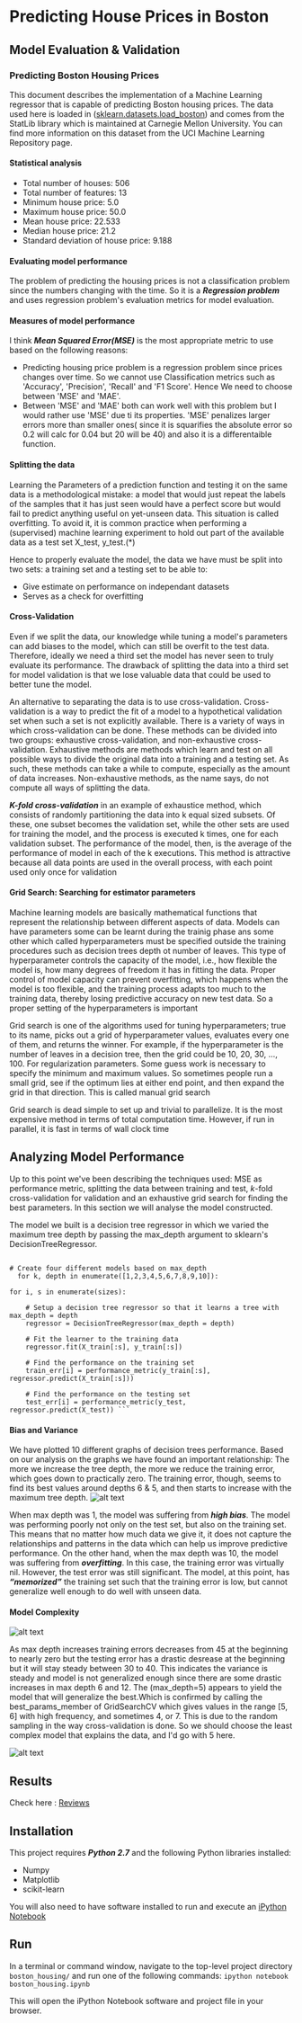 # Predicting House Prices in Boston #
>>
## Model Evaluation & Validation ##
### Predicting Boston Housing Prices ###
This document describes the implementation of a Machine 
Learning regressor that is capable of predicting Boston housing prices. The data used here is loaded 
in ([sklearn.datasets.load_boston](http://scikit-learn.org/stable/modules/generated/sklearn.datasets.load_boston.html#sklearn.datasets.load_boston)) and comes from the StatLib library which is maintained at Carnegie Mellon University. You can find more information on this dataset from the UCI Machine Learning Repository page.

#### Statistical analysis ####
* Total number of houses: 506
* Total number of features: 13
* Minimum house price: 5.0
* Maximum house price: 50.0
* Mean house price: 22.533
* Median house price: 21.2
* Standard deviation of house price: 9.188

#### Evaluating model performance ####

The problem of predicting the housing prices is not a classification problem since the numbers changing with the time.
So it is a ***Regression problem*** and uses regression problem's evaluation metrics for model evaluation.

#### Measures of model performance ####

I think ***Mean Squared Error(MSE)*** is the most appropriate metric to use based on the following reasons:

* Predicting housing price problem is a regression problem since prices changes over time. So we cannot use Classification metrics such as 'Accuracy', 'Precision', 'Recall' and 'F1 Score'. Hence We need to choose between 'MSE' and 'MAE'.
* Between 'MSE' and 'MAE' both can work well with this problem but I would rather use 'MSE' due ti its properties. 'MSE' penalizes larger errors more than smaller ones( since it is squarifies the absolute error so 0.2 will calc for 0.04 but 20 will be 40) and also it is a differentaible function.

#### Splitting the data ####
Learning the Parameters of a prediction function and testing it on the same data is a methodological mistake: a model that would just repeat the labels of the samples that it has just seen would have a perfect score but would fail to predict anything useful on yet-unseen data. This situation is called overfitting. To avoid it, it is common practice when performing a (supervised) machine learning experiment to hold out part of the available data as a test set X_test, y_test.(*)

Hence to properly evaluate the model, the data we have must be split into two sets: a training set and a testing set to be able to:
* Give estimate on performance on independant datasets
* Serves as a check for overfitting

#### Cross-Validation ####
Even if we split the data, our knowledge while tuning a model's parameters can add biases to the model, which can still be overfit to the test data. Therefore, ideally we need a third set the model has never seen to truly evaluate its performance. The drawback of splitting the data into a third set for model validation is that we lose valuable data that could be used to better tune the model.

An alternative to separating the data is to use cross-validation. Cross-validation is a way to predict the fit of a model to a hypothetical validation set when such a set is not explicitly available. There is a variety of ways in which cross-validation can be done. These methods can be divided into two groups: exhaustive cross-validation, and non-exhaustive cross-validation. Exhaustive methods are methods which learn and test on all possible ways to divide the original data into a training and a testing set. As such, these methods can take a while to compute, especially as the amount of data increases. Non-exhaustive methods, as the name says, do not compute all ways of splitting the data.


***K-fold cross-validation*** in an example of exhaustice method, which consists of randomly partitioning the data into k equal sized subsets. Of these, one subset becomes the validation set, while the other sets are used for training the model, and the process is executed k times, one for each validation subset. The performance of the model, then, is the average of the performance of model in each of the k executions. This method is attractive because all data points are used in the overall process, with each point used only once for validation

#### Grid Search: Searching for estimator parameters ####
Machine learning models are basically mathematical functions that represent the relationship between different aspects of data. Models can have parameters some can be learnt during the trainig phase ans some other which called hyperparameters must be specified outside the training procedures such as decision trees depth ot number of leaves. This type of hyperparameter controls the capacity of the model, i.e., how flexible the model is, how many degrees of freedom it has in fitting the data. Proper control of model capacity can prevent overfitting, which happens when the model is too flexible, and the training process adapts too much to the training data, thereby losing predictive accuracy on new test data. So a proper setting of the hyperparameters is important


Grid search is one of the algorithms used for tuning hyperparameters; true to its name, picks out a grid of hyperparameter values, evaluates every one of them, and returns the winner. For example, if the hyperparameter is the number of leaves in a decision tree, then the grid could be 10, 20, 30, …, 100. For regularization parameters. Some guess work is necessary to specify the minimum and maximum values. So sometimes people run a small grid, see if the optimum lies at either end point, and then expand the grid in that direction. This is called manual grid search

Grid search is dead simple to set up and trivial to parallelize. It is the most expensive method in terms of total computation time. However, if run in parallel, it is fast in terms of wall clock time

## Analyzing Model Performance ##
Up to this point we've been describing the techniques used: MSE as performance metric, splitting the data between training and test, $k$-fold cross-validation for validation and an exhaustive grid search for finding the best parameters. In this section we will analyse the model constructed.


The model we built is a decision tree regressor in which we varied the maximum tree depth by passing the max_depth argument to sklearn's DecisionTreeRegressor.

```
``` 
    # Create four different models based on max_depth
      for k, depth in enumerate([1,2,3,4,5,6,7,8,9,10]):

    for i, s in enumerate(sizes):

        # Setup a decision tree regressor so that it learns a tree with max_depth = depth
        regressor = DecisionTreeRegressor(max_depth = depth)

        # Fit the learner to the training data
        regressor.fit(X_train[:s], y_train[:s])

        # Find the performance on the training set
        train_err[i] = performance_metric(y_train[:s], regressor.predict(X_train[:s]))

        # Find the performance on the testing set
        test_err[i] = performance_metric(y_test, regressor.predict(X_test)) ``` 
 
 
 
#### Bias and Variance ####
We have plotted 10 different graphs of decision trees performance. Based on our analysis on the graphs we have found an important relationship: The more we increase the tree depth, the more we reduce the training error, which goes down to practically zero. The training error, though, seems to find its best values around depths 6 & 5, and then starts to increase with the maximum tree depth. 
![alt text](https://github.com/ashutoshtiwari13/BostonHousing-Predictor/blob/master/perf.png)
        
 When max depth was 1, the model was suffering from ***high bias***. The model was performing poorly not only on the test set, but also on the training set. This means that no matter how much data we give it, it does not capture the relationships and patterns in the data which can help us improve predictive performance. On the other hand, when the max depth was 10, the model was suffering from ***overfitting***. In this case, the training error was virtually nil. However, the test error was still significant. The model, at this point, has ***“memorized”*** the training set such that the training error is low, but cannot generalize well enough to do well with unseen data.     
 
 
 #### Model Complexity ####
 ![alt text](https://github.com/ashutoshtiwari13/BostonHousing-Predictor/blob/master/modelComplexity.png)
 
 As max depth increases training errors decreases from 45 at the beginning to nearly zero but the testing error has a drastic desrease at the beginning but it will stay steady between 30 to 40. This indicates the variance is steady and model is not generalized enough since there are some drastic increases in max depth 6 and 12. The (max_depth=5) appears to yield the model that will generalize the best.Which is confirmed by calling the best_params_member of GridSearchCV which gives values in the range [5, 6] with high frequency, and sometimes 4, or 7. This is due to the random sampling in the way cross-validation is done. So we should choose the least complex model that explains the data, and I'd go with 5 here.
 
 ![alt text](https://github.com/ashutoshtiwari13/BostonHousing-Predictor/blob/master/biasvariance.png)
 
 
 ## Results  ##
 Check here : [ Reviews ](https://github.com/ashutoshtiwari13/BostonHousing-Predictor/blob/master/UdacityReviews.pdf)
 
 ## Installation ##
 
 This project requires ***Python 2.7*** and the following Python libraries installed:
 * Numpy
 * Matplotlib
 * scikit-learn
 
 You will also need to have software installed to run and execute an [iPython Notebook](http://ipython.org/notebook.html)
 
 ## Run ##
 
 In a terminal or command window, navigate to the top-level project directory `boston_housing/` and run one of the following commands:
` ipython notebook boston_housing.ipynb `

This will open the iPython Notebook software and project file in your browser.



 
 
 
